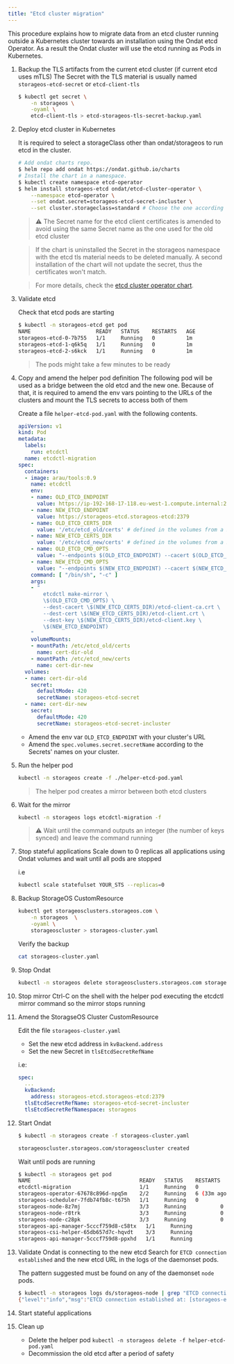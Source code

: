 ```yaml
---
title: "Etcd cluster migration"
---
```


This procedure explains how to migrate data from an etcd cluster running
outside a Kubernetes cluster towards an installation using the Ondat etcd
Operator. As a result the Ondat cluster will use the etcd running as Pods in
Kubernetes.

1. Backup the TLS artifacts from the current etcd cluster (if current etcd uses mTLS)
    The Secret with the TLS material is usually named `storageos-etcd-secret`
    or `etcd-client-tls`

    ```bash
    $ kubectl get secret \
        -n storageos \
        -oyaml \
        etcd-client-tls > etcd-storageos-tls-secret-backup.yaml
    ```

1. Deploy etcd cluster in Kubernetes

    It is required to select a storageClass other than ondat/storageos to run
    etcd in the cluster.

    ```bash
    # Add ondat charts repo.
    $ helm repo add ondat https://ondat.github.io/charts
    # Install the chart in a namespace.
    $ kubectl create namespace etcd-operator
    $ helm install storageos-etcd ondat/etcd-cluster-operator \
        --namespace etcd-operator \
        --set ondat.secret=storageos-etcd-secret-incluster \
        --set cluster.storageclass=standard # Choose the one according to your cluster
    ```

    > ⚠️  The Secret name for the etcd client certificates is amended to avoid
    > using the same Secret name as the one used for the old etcd cluster

    > If the chart is uninstalled the Secret in the storageos namespace with
    > the etcd tls material needs to be deleted manually. A second installation
    > of the chart will not update the secret, thus the certificates won't
    > match.

    > For more details, check the [etcd cluster operator
    > chart](https://github.com/ondat/charts/tree/main/charts/etcd-cluster-operator).

1. Validate etcd

    Check that etcd pods are starting

    ```bash
    $ kubectl -n storageos-etcd get pod
    NAME                     READY   STATUS    RESTARTS   AGE
    storageos-etcd-0-7b755   1/1     Running   0          1m
    storageos-etcd-1-q6k5q   1/1     Running   0          1m
    storageos-etcd-2-s6kck   1/1     Running   0          1m
    ```

    > The pods might take a few minutes to be ready

1. Copy and amend the helper pod definition
    The following pod will be used as a bridge between the old etcd and the new
    one. Because of that, it is required to amend the env vars pointing to the
    URLs of the clusters and mount the TLS secrets to access both of them

    Create a file `helper-etcd-pod.yaml` with the following contents.

    ```yaml
    apiVersion: v1
    kind: Pod
    metadata:
      labels:
        run: etcdctl
      name: etcdctl-migration
    spec:
      containers:
      - image: arau/tools:0.9
        name: etcdctl
        env:
        - name: OLD_ETCD_ENDPOINT
          value: https://ip-192-168-17-118.eu-west-1.compute.internal:2379
        - name: NEW_ETCD_ENDPOINT
          value: https://storageos-etcd.storageos-etcd:2379
        - name: OLD_ETCD_CERTS_DIR
          value: '/etc/etcd_old/certs' # defined in the volumes from a Secret
        - name: NEW_ETCD_CERTS_DIR
          value: '/etc/etcd_new/certs' # defined in the volumes from a Secret
        - name: OLD_ETCD_CMD_OPTS
          value: "--endpoints $(OLD_ETCD_ENDPOINT) --cacert $(OLD_ETCD_CERTS_DIR)/etcd-client-ca.crt --key $(OLD_ETCD_CERTS_DIR)/etcd-client.key --cert $(OLD_ETCD_CERTS_DIR)/etcd-client.crt"
        - name: NEW_ETCD_CMD_OPTS
          value: "--endpoints $(NEW_ETCD_ENDPOINT) --cacert $(NEW_ETCD_CERTS_DIR)/etcd-client-ca.crt --key $(NEW_ETCD_CERTS_DIR)/etcd-client.key --cert $(NEW_ETCD_CERTS_DIR)/etcd-client.crt"
        command: [ "/bin/sh", "-c" ]
        args:
        - "
            etcdctl make-mirror \
            \$(OLD_ETCD_CMD_OPTS) \
            --dest-cacert \$(NEW_ETCD_CERTS_DIR)/etcd-client-ca.crt \
            --dest-cert \$(NEW_ETCD_CERTS_DIR)/etcd-client.crt \
            --dest-key \$(NEW_ETCD_CERTS_DIR)/etcd-client.key \
            \$(NEW_ETCD_ENDPOINT)
        "
        volumeMounts:
        - mountPath: /etc/etcd_old/certs
          name: cert-dir-old
        - mountPath: /etc/etcd_new/certs
          name: cert-dir-new
      volumes:
      - name: cert-dir-old
        secret:
          defaultMode: 420
          secretName: storageos-etcd-secret
      - name: cert-dir-new
        secret:
          defaultMode: 420
          secretName: storageos-etcd-secret-incluster
    ```

    - Amend the env var `OLD_ETCD_ENDPOINT` with your cluster's URL
    - Amend the `spec.volumes.secret.secretName` according to the Secrets'
      names on your cluster.

1. Run the helper pod

    ```bash
    kubectl -n storageos create -f ./helper-etcd-pod.yaml
    ```

    > The helper pod creates a mirror between both etcd clusters

1. Wait for the mirror 


    ```bash
    kubectl -n storageos logs etcdctl-migration -f
    ```

    > ⚠️  Wait until the command outputs an integer (the number of keys synced)
    > and leave the command running

1. Stop stateful applications
    Scale down to 0 replicas all applications using Ondat volumes and wait
    until all pods are stopped

    i.e

    ```bash
    kubectl scale statefulset YOUR_STS --replicas=0
    ```

1. Backup StorageOS CustomResource

    ```bash
    kubectl get storageosclusters.storageos.com \
        -n storageos  \
        -oyaml \
        storageoscluster > storageos-cluster.yaml
    ```

    Verify the backup

    ```bash
    cat storageos-cluster.yaml
    ```

1. Stop Ondat

    ```bash
    kubectl -n storageos delete storageosclusters.storageos.com storageoscluster
    ```

1. Stop mirror
    Ctrl-C on the shell with the helper pod executing the etcdctl mirror
    command so the mirror stops running

1. Amend the StoragseOS Cluster CustomResource

    Edit the file `storageos-cluster.yaml`

    - Set the new etcd address in `kvBackend.address`
    - Set the new Secret in `tlsEtcdSecretRefName`

    i.e:

    ```yaml
    spec:
      ...
      kvBackend:
        address: storageos-etcd.storageos-etcd:2379
      tlsEtcdSecretRefName: storageos-etcd-secret-incluster
      tlsEtcdSecretRefNamespace: storageos
    ```

1. Start Ondat

    ```bash
    $ kubectl -n storageos create -f storageos-cluster.yaml

    storageoscluster.storageos.com/storageoscluster created
    ```

    Wait until pods are running

    ```bash
    $ kubectl -n storageos get pod
    NAME                                   READY   STATUS    RESTARTS      AGE
    etcdctl-migration                      1/1     Running   0             8m5s
    storageos-operator-67678c896d-npq5m    2/2     Running   6 (33m ago)   5h44m
    storageos-scheduler-7fdb74fb8c-t675h   1/1     Running   0             2s
    storageos-node-8z7mj                   3/3     Running           0             2s
    storageos-node-r8trk                   3/3     Running           0             2s
    storageos-node-c28pk                   3/3     Running           0             3s
    storageos-api-manager-5cccf759d8-c58tx   1/1     Running             0             1s
    storageos-csi-helper-65db657d7c-hqvdt    3/3     Running             0             2s
    storageos-api-manager-5cccf759d8-ppxhd   1/1     Running             0             2s
    ```

1. Validate Ondat is connecting to the new etcd
    Search for `ETCD connection established` and the new etcd URL in the logs
    of the daemonset pods.

   The pattern suggested must be found on any of the daemonset `node` pods.

   ```bash
   $ kubectl -n storageos logs ds/storageos-node | grep "ETCD connection established"
   {"level":"info","msg":"ETCD connection established at: [storageos-etcd.storageos-etcd:2379]","time":"2022-06-20T16:16:05.593281009Z"}
   ```

1. Start stateful applications

1. Clean up
    - Delete the helper pod `kubectl -n storageos delete -f helper-etcd-pod.yaml`
    - Decommission the old etcd after a period of safety
